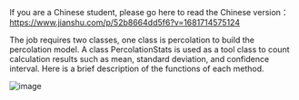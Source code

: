 If you are a Chinese student, please go here to read the Chinese version：https://www.jianshu.com/p/52b8664dd5f6?v=1681714575124

The job requires two classes, one class is percolation to build the percolation model. A class PercolationStats is used as a tool class to count calculation results such as mean, standard deviation, and confidence interval. Here is a brief description of the functions of each method.

![image](https://user-images.githubusercontent.com/42832145/232409089-7eb1bc7f-1184-477b-85d7-ac917aa5f0f2.png)



